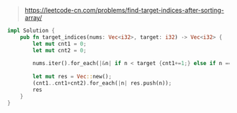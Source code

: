 > https://leetcode-cn.com/problems/find-target-indices-after-sorting-array/

``` rust
impl Solution {
    pub fn target_indices(nums: Vec<i32>, target: i32) -> Vec<i32> {
        let mut cnt1 = 0;
        let mut cnt2 = 0;
        
        nums.iter().for_each(|&n| if n < target {cnt1+=1;} else if n == target {cnt2+=1;});
        
        let mut res = Vec::new();
        (cnt1..cnt1+cnt2).for_each(|n| res.push(n));
        res
    }
}
```